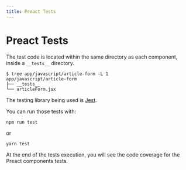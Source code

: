 ```yaml
---
title: Preact Tests
---
```


# Preact Tests

The test code is located within the same directory as each component,
inside a `__tests__` directory.

```shell
$ tree app/javascript/article-form -L 1
app/javascript/article-form
├── __tests__
└── articleForm.jsx
```

The testing library being used is [Jest](https://jestjs.io/).

You can run those tests with:

```shell
npm run test
```

or

```shell
yarn test
```

At the end of the tests execution, you will see the code coverage for the Preact components tests.
